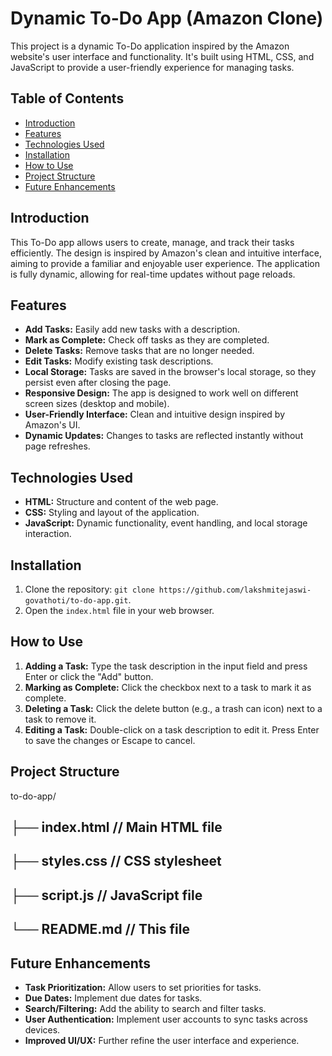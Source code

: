 # Dynamic To-Do App (Amazon Clone)

This project is a dynamic To-Do application inspired by the Amazon website's user interface and functionality. It's built using HTML, CSS, and JavaScript to provide a user-friendly experience for managing tasks.

## Table of Contents

- [Introduction](#introduction)
- [Features](#features)
- [Technologies Used](#technologies-used)
- [Installation](#installation)
- [How to Use](#how-to-use)
- [Project Structure](#project-structure)
- [Future Enhancements](#future-enhancements)

## Introduction

This To-Do app allows users to create, manage, and track their tasks efficiently.  The design is inspired by Amazon's clean and intuitive interface, aiming to provide a familiar and enjoyable user experience.  The application is fully dynamic, allowing for real-time updates without page reloads.

## Features

* **Add Tasks:**  Easily add new tasks with a description.
* **Mark as Complete:**  Check off tasks as they are completed.
* **Delete Tasks:** Remove tasks that are no longer needed.
* **Edit Tasks:** Modify existing task descriptions.
* **Local Storage:** Tasks are saved in the browser's local storage, so they persist even after closing the page.
* **Responsive Design:** The app is designed to work well on different screen sizes (desktop and mobile).
* **User-Friendly Interface:**  Clean and intuitive design inspired by Amazon's UI.
* **Dynamic Updates:**  Changes to tasks are reflected instantly without page refreshes.

## Technologies Used

* **HTML:**  Structure and content of the web page.
* **CSS:** Styling and layout of the application.
* **JavaScript:**  Dynamic functionality, event handling, and local storage interaction.

## Installation

1. Clone the repository:  `git clone https://github.com/lakshmitejaswi-govathoti/to-do-app.git`.
2. Open the `index.html` file in your web browser.

## How to Use

1. **Adding a Task:** Type the task description in the input field and press Enter or click the "Add" button.
2. **Marking as Complete:** Click the checkbox next to a task to mark it as complete.
3. **Deleting a Task:** Click the delete button (e.g., a trash can icon) next to a task to remove it.
4. **Editing a Task:** Double-click on a task description to edit it.  Press Enter to save the changes or Escape to cancel.

## Project Structure
to-do-app/
## ├── index.html      // Main HTML file
## ├── styles.css     // CSS stylesheet
## ├── script.js      // JavaScript file
## └── README.md      // This file


## Future Enhancements

* **Task Prioritization:**  Allow users to set priorities for tasks.
* **Due Dates:** Implement due dates for tasks.
* **Search/Filtering:** Add the ability to search and filter tasks.
* **User Authentication:**  Implement user accounts to sync tasks across devices.
* **Improved UI/UX:** Further refine the user interface and experience.


